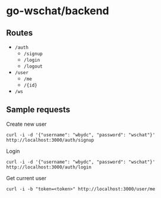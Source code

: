 # go-wschat/backend

## Routes

* `/auth`
  * `/signup`
  * `/login`
  * `/logout` 
* `/user`
  * `/me`
  * `/{id}`
* `/ws`

## Sample requests

Create new user
```
curl -i -d '{"username": "wbydc", "password": "wschat"}' http://localhost:3000/auth/signup
```

Login
```
curl -i -d '{"username": "wbydc", "password": "wschat"}' http://localhost:3000/auth/login
```

Get current user
```
curl -i -b "token=<token>" http://localhost:3000/user/me
```
